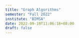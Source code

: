 ```yaml
---
title: "Graph Algorithms"
semester: "Fall 2022"
institute: "BIMSA"
date: 2022-09-10T11:06:18+08:00
draft: false
---
```


